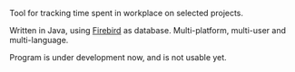 Tool for tracking time spent in workplace on selected projects.

Written in Java, using [Firebird](http://firebirdsql.org/) as database.
Multi-platform, multi-user and multi-language.

Program is under development now, and is not usable yet.